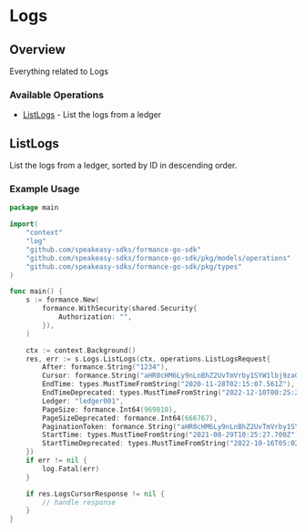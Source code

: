 # Logs

## Overview

Everything related to Logs

### Available Operations

* [ListLogs](#listlogs) - List the logs from a ledger

## ListLogs

List the logs from a ledger, sorted by ID in descending order.

### Example Usage

```go
package main

import(
	"context"
	"log"
	"github.com/speakeasy-sdks/formance-go-sdk"
	"github.com/speakeasy-sdks/formance-go-sdk/pkg/models/operations"
	"github.com/speakeasy-sdks/formance-go-sdk/pkg/types"
)

func main() {
    s := formance.New(
        formance.WithSecurity(shared.Security{
            Authorization: "",
        }),
    )

    ctx := context.Background()
    res, err := s.Logs.ListLogs(ctx, operations.ListLogsRequest{
        After: formance.String("1234"),
        Cursor: formance.String("aHR0cHM6Ly9nLnBhZ2UvTmVrby1SYW1lbj9zaGFyZQ=="),
        EndTime: types.MustTimeFromString("2020-11-28T02:15:07.561Z"),
        EndTimeDeprecated: types.MustTimeFromString("2022-12-10T00:25:28.749Z"),
        Ledger: "ledger001",
        PageSize: formance.Int64(969810),
        PageSizeDeprecated: formance.Int64(666767),
        PaginationToken: formance.String("aHR0cHM6Ly9nLnBhZ2UvTmVrby1SYW1lbj9zaGFyZQ=="),
        StartTime: types.MustTimeFromString("2021-08-29T10:25:27.700Z"),
        StartTimeDeprecated: types.MustTimeFromString("2022-10-16T05:02:54.746Z"),
    })
    if err != nil {
        log.Fatal(err)
    }

    if res.LogsCursorResponse != nil {
        // handle response
    }
}
```
